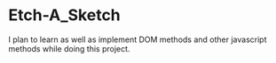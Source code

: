 # Etch-A_Sketch
I plan to learn as well as implement DOM methods and other javascript methods while doing this project.
